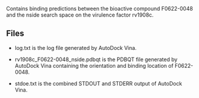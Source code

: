 Contains binding predictions between the bioactive compound F0622-0048 and the nside search space on the virulence factor rv1908c.

## Files

- log.txt is the log file generated by AutoDock Vina.

- rv1908c_F0622-0048_nside.pdbqt is the PDBQT file generated by AutoDock Vina containing the orientation and binding location of F0622-0048.

- stdoe.txt is the combined STDOUT and STDERR output of AutoDock Vina.


